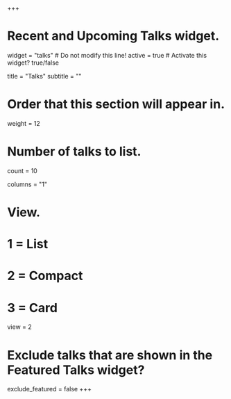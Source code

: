 +++
# Recent and Upcoming Talks widget.
widget = "talks"  # Do not modify this line!
active = true  # Activate this widget? true/false

title = "Talks"
subtitle = ""

# Order that this section will appear in.
weight = 12

# Number of talks to list.
count = 10

columns = "1"

# View.
#   1 = List
#   2 = Compact
#   3 = Card
view = 2

# Exclude talks that are shown in the Featured Talks widget?
exclude_featured = false
+++

